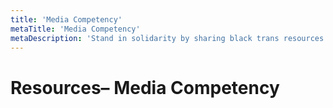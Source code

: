 ```yaml
---
title: 'Media Competency'
metaTitle: 'Media Competency'
metaDescription: 'Stand in solidarity by sharing black trans resources.'
---
```


# Resources– Media Competency
